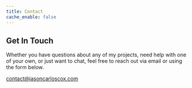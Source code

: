 ```yaml
---
title: Contact
cache_enable: false
---
```


## Get In Touch
Whether you have questions about any of my projects, need help with one of your own, or just want to chat, feel free to reach out via email or using the form below.

<link href="https://use.fontawesome.com/releases/v5.0.7/css/all.css" rel="stylesheet">

<div class="h-center">
    <a class="email-btn bg-blue no-underline" href="mailto:contact@jasoncarloscox.com" target="_blank">
        <div class="email-btn__icon"><i class="fas fa-envelope"></i></div>
        <div class="email-btn__txt">contact@jasoncarloscox.com</div>
    </a>
</div>
     
<div class="divider"></div>